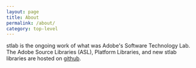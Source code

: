 ```yaml
---
layout: page
title: About
permalink: /about/
category: top-level
---
```


stlab is the ongoing work of what was Adobe's Software Technology Lab. The Adobe Source Libraries (ASL), Platform Libraries, and new stlab libraries are hosted on [github](https://github.com/stlab).
